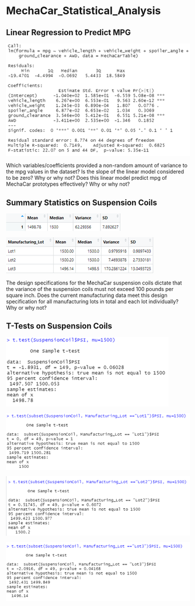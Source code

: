 # MechaCar_Statistical_Analysis

## Linear Regression to Predict MPG

![Predict MPG](Resources/MPG_predict.png)

Which variables/coefficients provided a non-random amount of variance to the mpg values in the dataset?
Is the slope of the linear model considered to be zero? Why or why not?
Does this linear model predict mpg of MechaCar prototypes effectively? Why or why not?

## Summary Statistics on Suspension Coils

![Total Summary](Resources/total_summary.png)

![Lot Summary](Resources/lot_summary.png)

The design specifications for the MechaCar suspension coils dictate that the variance of the suspension coils must not exceed 100 pounds per square inch. Does the current manufacturing data meet this design specification for all manufacturing lots in total and each lot individually? Why or why not?


## T-Tests on Suspension Coils

![T-Tests](Resources/t_test_all.png)

![T-Test Lot 1](Resources/t_test_lot1.png)

![T-Test Lot 2](Resources/t_test_lot2.png)

![T-Test Lot 3](Resources/t_test_lot3.png)

